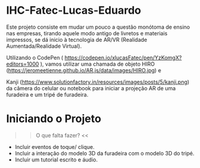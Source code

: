 # IHC-Fatec-Lucas-Eduardo
Este projeto consiste em mudar um pouco a questão monótoma de ensino nas empresas, tirando aquele modo 
antigo de livretos e materiais impressos, se dá inicio à tecnologia de AR/VR (Realidade Aumentada/Realidade Virtual).

Utilizando o CodePen ( https://codepen.io/xlucasFatec/pen/YzKomgX?editors=1000 ), vamos utilizar uma chamada de objeto 
HIRO
(https://jeromeetienne.github.io/AR.js/data/images/HIRO.jpg) e 

Kanji (https://www.solutionfactory.in/resources/images/posts/5/kanji.png) da câmera do celular ou notebook para iniciar a projeção AR de uma furadeira e um tripé de furadeira.

# Iniciando o Projeto





>> O que falta fazer? <<
* Incluir eventos de toque/ clique.
* Incluir a interação do modelo 3D da furadeira com o modelo 3D do tripé.
* Incluir um tutorial escrito e áudio. 
